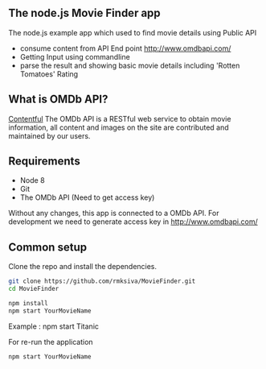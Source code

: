 ## The node.js Movie Finder app

The node.js example app which used to find movie details using Public API

- consume content from API End point http://www.omdbapi.com/
- Getting Input using commandline
- parse the result and showing basic movie details including 'Rotten Tomatoes' Rating


## What is OMDb API?

[Contentful](http://www.omdbapi.com/) The OMDb API is a RESTful web service to obtain movie information, all content and images on the site are contributed and maintained by our users. 


## Requirements

* Node 8
* Git
* The OMDb API (Need to get access key)

Without any changes, this app is connected to a OMDb API. For development we need to generate access key in http://www.omdbapi.com/

## Common setup

Clone the repo and install the dependencies.

```bash
git clone https://github.com/rmksiva/MovieFinder.git
cd MovieFinder
```

```bash
npm install
npm start YourMovieName
```
Example : npm start Titanic 

For re-run the application

```bash
npm start YourMovieName
```

